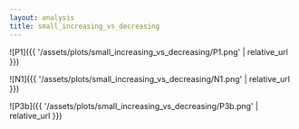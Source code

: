 ```yaml
---
layout: analysis
title: small_increasing_vs_decreasing
---
```


![P1]({{ '/assets/plots/small_increasing_vs_decreasing/P1.png' | relative_url }})

![N1]({{ '/assets/plots/small_increasing_vs_decreasing/N1.png' | relative_url }})

![P3b]({{ '/assets/plots/small_increasing_vs_decreasing/P3b.png' | relative_url }})

